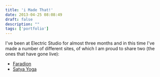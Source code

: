 ```yaml
---
title: 'i Made That!'
date: 2013-04-25 08:08:49
draft: false
description: ""
tags: ['portfolio']
---
```


I've been at Electric Studio for almost three months and in this time I've made a number of different sites, of which I am proud to share two (the ones that have gone live):

*   [Faradion](http://www.faradion.co.uk/)
*   [Satya Yoga](http://www.satyayoga.co.uk)